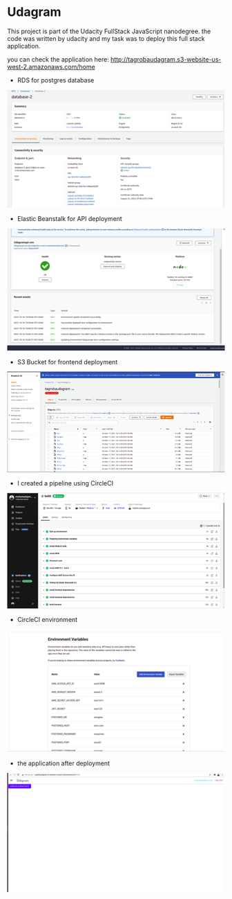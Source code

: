 # Udagram

This project is part of the Udacity FullStack JavaScript nanodegree. the code was written by udacity and my task was to deploy this full stack application.

you can check the application here:
http://tagrobaudagram.s3-website-us-west-2.amazonaws.com/home

* RDS for postgres database 

![RDS](./Documentation/RDS.png)

* Elastic Beanstalk for API deployment

![EB](./Documentation/EB.png)

* S3 Bucket for frontend deployment

![s3](./Documentation/rsz_1screenshot_from_2021-10-17_18-19-39.png)

* I created a pipeline using CircleCI

![circleci](./Documentation/circleci.png)

* CircleCI environment

![env](./Documentation/env.png)

* the application after deployment

![app](./Documentation/app.png)

